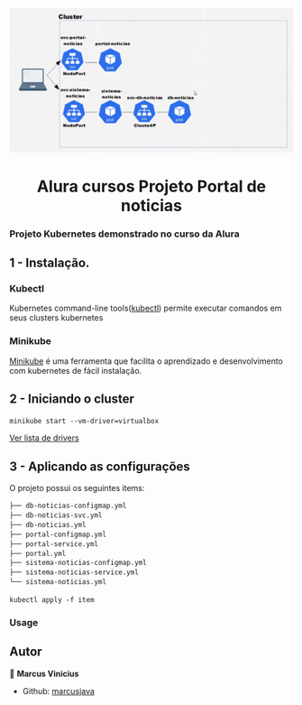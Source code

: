 <p>
  <img alt="Schema" src="./aluracursos.png" />
  
</p>

<h1 align="center">Alura cursos Projeto Portal de noticias </h1>

### Projeto Kubernetes demonstrado no curso da Alura

## 1 - Instalação.

### Kubectl

Kubernetes command-line tools(<a href="https://kubernetes.io/docs/tasks/tools/">kubectl</a>) permite executar comandos em seus clusters kubernetes

### Minikube

<a href='https://minikube.sigs.k8s.io/docs/start/' target="_blank">Minikube</a> é uma ferramenta que facilita o aprendizado e desenvolvimento com kubernetes de fácil instalação.

## 2 - Iniciando o cluster

`minikube start --vm-driver=virtualbox`

<a href="https://minikube.sigs.k8s.io/docs/drivers/" target="_blank">Ver lista de drivers</a>

## 3 - Aplicando as configurações

O projeto possui os seguintes items:

```markdown
├── db-noticias-configmap.yml
├── db-noticias-svc.yml
├── db-noticias.yml
├── portal-configmap.yml
├── portal-service.yml
├── portal.yml
├── sistema-noticias-configmap.yml
├── sistema-noticias-service.yml
└── sistema-noticias.yml
```

`kubectl apply -f item`

### Usage

## Autor

👤 **Marcus Vinicius**

- Github: [marcusjava](https://github.com/marcusjava)

